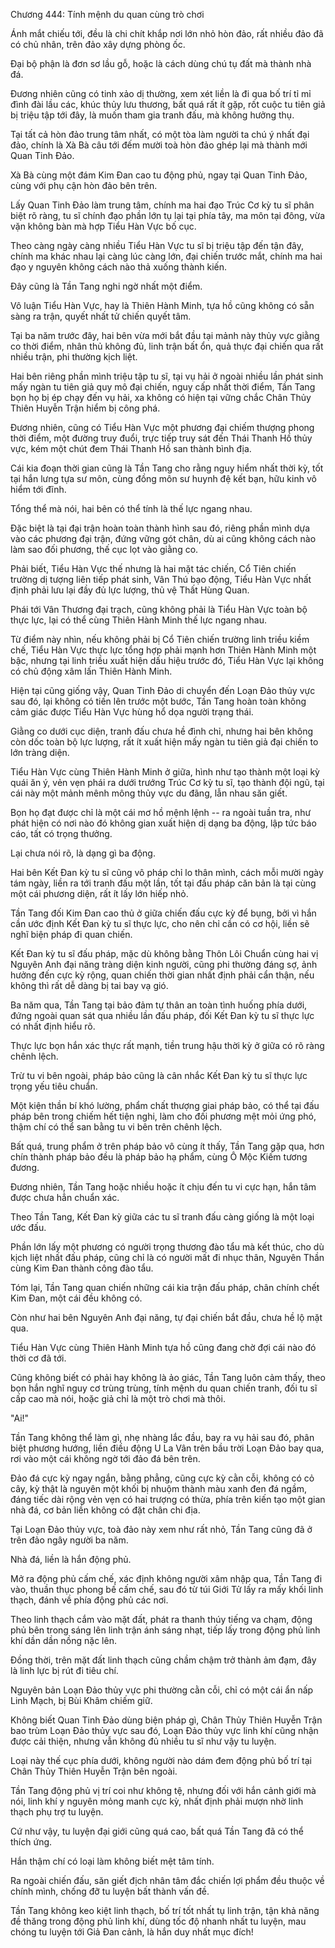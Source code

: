 




Chương 444: Tính mệnh du quan cùng trò chơi


Ánh mắt chiếu tới, đều là chi chít khắp nơi lớn nhỏ hòn đảo, rất nhiều đảo đã có chủ nhân, trên đảo xây dựng phòng ốc.

Đại bộ phận là đơn sơ lầu gỗ, hoặc là cách dùng chú tụ đất mà thành nhà đá.

Đương nhiên cũng có tinh xảo dị thường, xem xét liền là đi qua bố trí tỉ mỉ đình đài lầu các, khúc thủy lưu thương, bất quá rất ít gặp, rốt cuộc tu tiên giả bị triệu tập tới đây, là muốn tham gia tranh đấu, mà không hưởng thụ.

Tại tất cả hòn đảo trung tâm nhất, có một tòa làm người ta chú ý nhất đại đảo, chính là Xà Bà câu tới đếm mười toà hòn đảo ghép lại mà thành mới Quan Tinh Đảo.

Xà Bà cùng một đám Kim Đan cao tu động phủ, ngay tại Quan Tinh Đảo, cùng với phụ cận hòn đảo bên trên.

Lấy Quan Tinh Đảo làm trung tâm, chính ma hai đạo Trúc Cơ kỳ tu sĩ phân biệt rõ ràng, tu sĩ chính đạo phần lớn tụ lại tại phía tây, ma môn tại đông, vừa vặn không bàn mà hợp Tiểu Hàn Vực bố cục.

Theo càng ngày càng nhiều Tiểu Hàn Vực tu sĩ bị triệu tập đến tận đây, chính ma khác nhau lại càng lúc càng lớn, đại chiến trước mắt, chính ma hai đạo y nguyên không cách nào thả xuống thành kiến.

Đây cũng là Tần Tang nghi ngờ nhất một điểm.

Vô luận Tiểu Hàn Vực, hay là Thiên Hành Minh, tựa hồ cũng không có sẵn sàng ra trận, quyết nhất tử chiến quyết tâm.

Tại ba năm trước đây, hai bên vừa mới bắt đầu tại mảnh này thủy vực giằng co thời điểm, nhân thủ không đủ, linh trận bất ổn, quả thực đại chiến qua rất nhiều trận, phi thường kịch liệt.

Hai bên riêng phần mình triệu tập tu sĩ, tại vụ hải ở ngoài nhiều lần phát sinh mấy ngàn tu tiên giả quy mô đại chiến, nguy cấp nhất thời điểm, Tần Tang bọn họ bị ép chạy đến vụ hải, xa không có hiện tại vững chắc Chân Thủy Thiên Huyễn Trận hiểm bị công phá.

Đương nhiên, cũng có Tiểu Hàn Vực một phương đại chiếm thượng phong thời điểm, một đường truy đuổi, trực tiếp truy sát đến Thái Thanh Hồ thủy vực, kém một chút đem Thái Thanh Hồ san thành bình địa.

Cái kia đoạn thời gian cũng là Tần Tang cho rằng nguy hiểm nhất thời kỳ, tốt tại hắn lưng tựa sư môn, cùng đồng môn sư huynh đệ kết bạn, hữu kinh vô hiểm tới đĩnh.

Tổng thể mà nói, hai bên có thể tính là thế lực ngang nhau.

Đặc biệt là tại đại trận hoàn toàn thành hình sau đó, riêng phần mình dựa vào các phương đại trận, đứng vững gót chân, dù ai cũng không cách nào làm sao đối phương, thế cục lọt vào giằng co.

Phải biết, Tiểu Hàn Vực thế nhưng là hai mặt tác chiến, Cổ Tiên chiến trường dị tượng liên tiếp phát sinh, Vân Thú bạo động, Tiểu Hàn Vực nhất định phải lưu lại đầy đủ lực lượng, thủ vệ Thất Hùng Quan.

Phái tới Vân Thương đại trạch, cũng không phải là Tiểu Hàn Vực toàn bộ thực lực, lại có thể cùng Thiên Hành Minh thế lực ngang nhau.

Từ điểm này nhìn, nếu không phải bị Cổ Tiên chiến trường linh triều kiềm chế, Tiểu Hàn Vực thực lực tổng hợp phải mạnh hơn Thiên Hành Minh một bậc, nhưng tại linh triều xuất hiện dấu hiệu trước đó, Tiểu Hàn Vực lại không có chủ động xâm lấn Thiên Hành Minh.

Hiện tại cũng giống vậy, Quan Tinh Đảo di chuyển đến Loạn Đảo thủy vực sau đó, lại không có tiến lên trước một bước, Tần Tang hoàn toàn không cảm giác được Tiểu Hàn Vực hùng hổ dọa người trạng thái.

Giằng co dưới cục diện, tranh đấu chưa hề đình chỉ, nhưng hai bên không còn dốc toàn bộ lực lượng, rất ít xuất hiện mấy ngàn tu tiên giả đại chiến to lớn tràng diện.

Tiểu Hàn Vực cùng Thiên Hành Minh ở giữa, hình như tạo thành một loại kỳ quái ăn ý, vẻn vẹn phái ra dưới trướng Trúc Cơ kỳ tu sĩ, tạo thành đội ngũ, tại cái này một mảnh mênh mông thủy vực du đãng, lẫn nhau săn giết.

Bọn họ đạt được chỉ là một cái mơ hồ mệnh lệnh -- ra ngoài tuần tra, như phát hiện có nơi nào đó không gian xuất hiện dị dạng ba động, lập tức báo cáo, tất có trọng thưởng.

Lại chưa nói rõ, là dạng gì ba động.

Hai bên Kết Đan kỳ tu sĩ cũng vô pháp chỉ lo thân mình, cách mỗi mười ngày tám ngày, liền ra tới tranh đấu một lần, tốt tại đấu pháp căn bản là tại cùng một cái phương diện, rất ít lấy lớn hiếp nhỏ.

Tần Tang đối Kim Đan cao thủ ở giữa chiến đấu cực kỳ để bụng, bởi vì hắn cần ước định Kết Đan kỳ tu sĩ thực lực, cho nên chỉ cần có cơ hội, liền sẽ nghĩ biện pháp đi quan chiến.

Kết Đan kỳ tu sĩ đấu pháp, mặc dù không bằng Thôn Lôi Chuẩn cùng hai vị Nguyên Anh đại năng tràng diện kinh người, cũng phi thường đáng sợ, ảnh hưởng đến cực kỳ rộng, quan chiến thời gian nhất định phải cẩn thận, nếu không thì rất dễ dàng bị tai bay vạ gió.

Ba năm qua, Tần Tang tại bảo đảm tự thân an toàn tình huống phía dưới, đứng ngoài quan sát qua nhiều lần đấu pháp, đối Kết Đan kỳ tu sĩ thực lực có nhất định hiểu rõ.

Thực lực bọn hắn xác thực rất mạnh, tiền trung hậu thời kỳ ở giữa có rõ ràng chênh lệch.

Trừ tu vi bên ngoài, pháp bảo cũng là cân nhắc Kết Đan kỳ tu sĩ thực lực trọng yếu tiêu chuẩn.

Một kiện thần bí khó lường, phẩm chất thượng giai pháp bảo, có thể tại đấu pháp bên trong chiếm hết tiện nghi, làm cho đối phương mệt mỏi ứng phó, thậm chí có thể san bằng tu vi bên trên chênh lệch.

Bất quá, trung phẩm ở trên pháp bảo vô cùng ít thấy, Tần Tang gặp qua, hơn chín thành pháp bảo đều là pháp bảo hạ phẩm, cùng Ô Mộc Kiếm tương đương.

Đương nhiên, Tần Tang hoặc nhiều hoặc ít chịu đến tu vi cực hạn, hắn tâm được chưa hẳn chuẩn xác.

Theo Tần Tang, Kết Đan kỳ giữa các tu sĩ tranh đấu càng giống là một loại ước đấu.

Phần lớn lấy một phương có người trọng thương đào tẩu mà kết thúc, cho dù kịch liệt nhất đấu pháp, cũng chỉ là có người mất đi nhục thân, Nguyên Thần cùng Kim Đan thành công đào tẩu.

Tóm lại, Tần Tang quan chiến những cái kia trận đấu pháp, chân chính chết Kim Đan, một cái đều không có.

Còn như hai bên Nguyên Anh đại năng, tự đại chiến bắt đầu, chưa hề lộ mặt qua.

Tiểu Hàn Vực cùng Thiên Hành Minh tựa hồ cũng đang chờ đợi cái nào đó thời cơ đã tới.

Cũng không biết có phải hay không là ảo giác, Tần Tang luôn cảm thấy, theo bọn hắn nghĩ nguy cơ trùng trùng, tính mệnh du quan chiến tranh, đối tu sĩ cấp cao mà nói, hoặc giả chỉ là một trò chơi mà thôi.

"Ai!"

Tần Tang không thể làm gì, nhẹ nhàng lắc đầu, bay ra vụ hải sau đó, phân biệt phương hướng, liền điều động U La Vân trên bầu trời Loạn Đảo bay qua, rơi vào một cái không ngờ tới đảo đá bên trên.

Đảo đá cực kỳ ngay ngắn, bằng phẳng, cũng cực kỳ cằn cỗi, không có cỏ cây, kỳ thật là nguyên một khối bị nhuộm thành màu xanh đen đá ngầm, đáng tiếc dài rộng vẻn vẹn có hai trượng có thừa, phía trên kiến tạo một gian nhà đá, cơ bản liền không có đặt chân chi địa.

Tại Loạn Đảo thủy vực, toà đảo này xem như rất nhỏ, Tần Tang cũng đã ở trên đảo ngây người ba năm.

Nhà đá, liền là hắn động phủ.

Mở ra động phủ cấm chế, xác định không người xâm nhập qua, Tần Tang đi vào, thuần thục phong bế cấm chế, sau đó từ túi Giới Tử lấy ra mấy khối linh thạch, đánh về phía động phủ các nơi.

Theo linh thạch cắm vào mặt đất, phát ra thanh thúy tiếng va chạm, động phủ bên trong sáng lên linh trận ánh sáng nhạt, tiếp lấy trong động phủ linh khí dần dần nồng nặc lên.

Đồng thời, trên mặt đất linh thạch cũng chầm chậm trở thành ảm đạm, đây là linh lực bị rút đi tiêu chí.

Nguyên bản Loạn Đảo thủy vực phi thường cằn cỗi, chỉ có một cái ẩn nấp Linh Mạch, bị Bùi Khâm chiếm giữ.

Không biết Quan Tinh Đảo dùng biện pháp gì, Chân Thủy Thiên Huyễn Trận bao trùm Loạn Đảo thủy vực sau đó, Loạn Đảo thủy vực linh khí cũng nhận được cải thiện, nhưng vẫn không đủ nhiều tu sĩ như vậy tu luyện.

Loại này thế cục phía dưới, không người nào dám đem động phủ bố trí tại Chân Thủy Thiên Huyễn Trận bên ngoài.

Tần Tang động phủ vị trí coi như không tệ, nhưng đối với hắn cảnh giới mà nói, linh khí y nguyên mỏng manh cực kỳ, nhất định phải mượn nhờ linh thạch phụ trợ tu luyện.

Cứ như vậy, tu luyện đại giới cũng quá cao, bất quá Tần Tang đã có thể thích ứng.

Hắn thậm chí có loại làm không biết mệt tâm tính.

Ra ngoài chiến đấu, săn giết địch nhân tâm đắc chiến lợi phẩm đều thuộc về chính mình, chống đỡ tu luyện bất thành vấn đề.

Tần Tang không keo kiệt linh thạch, bố trí tốt nhất tụ linh trận, tận khả năng đề thăng trong động phủ linh khí, dùng tốc độ nhanh nhất tu luyện, mau chóng tu luyện tới Giả Đan cảnh, là hắn duy nhất mục đích!




